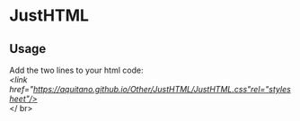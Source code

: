 # JustHTML

## **Usage** ##
Add the two lines to your html code: <br />
  *<link href="https://aquitano.github.io/Other/JustHTML/JustHTML.css"rel="stylesheet"/>* <br />
  *<script src="https://aquitano.github.io/Other/JustHTML/JustHTML.js"></script>* </ br> <br />
